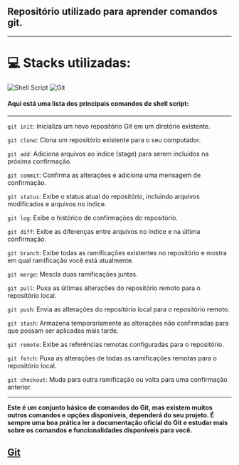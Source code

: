 
## Repositório utilizado para aprender comandos git.
---

# 💻 Stacks utilizadas:
![Shell Script](https://img.shields.io/badge/shell_script-%23F05033.svg?style=for-the-badge&logo=gnu-bash&logoColor=white) ![Git](https://img.shields.io/badge/git-%23F05033.svg?style=for-the-badge&logo=git&logoColor=white) 
#### Aqui está uma lista dos principais comandos de shell script:
---
`git init`: Inicializa um novo repositório Git em um diretório existente.

`git clone`: Clona um repositório existente para o seu computador.  

`git add`: Adiciona arquivos ao índice (stage) para serem incluídos na próxima confirmação.  

`git commit`: Confirma as alterações e adiciona uma mensagem de confirmação.  

`git status`: Exibe o status atual do repositório, incluindo arquivos modificados e arquivos no índice.  

`git log`: Exibe o histórico de confirmações do repositório.  

`git diff`: Exibe as diferenças entre arquivos no índice e na última confirmação.  

`git branch`: Exibe todas as ramificações existentes no repositório e mostra em qual ramificação você está atualmente. 

`git merge`: Mescla duas ramificações juntas.

`git pull`: Puxa as últimas alterações do repositório remoto para o repositório local. 

`git push`: Envia as alterações do repositório local para o repositório remoto.  

`git stash`: Armazena temporariamente as alterações não confirmadas para que possam ser aplicadas mais tarde.  

`git remote`: Exibe as referências remotas configuradas para o repositório.  

`git fetch`: Puxa as alterações de todas as ramificações remotas para o repositório local.

`git checkout`: Muda para outra ramificação ou volta para uma confirmação anterior.

---
**Este é um conjunto básico de comandos do Git, mas existem muitos outros comandos e opções disponíveis, dependerá do seu projeto. É sempre uma boa prática ler a documentação oficial do Git e estudar mais sobre os comandos e funcionalidades disponíveis para você.**

 
## [Git](https://git-scm.com/) 